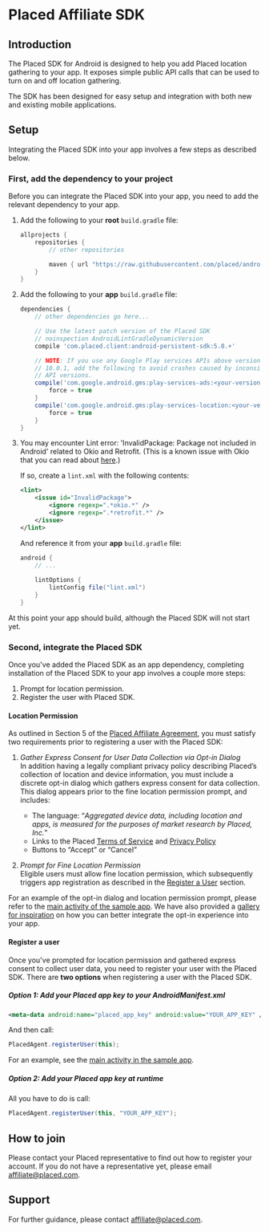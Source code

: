 # Placed Affiliate SDK

## Introduction

The Placed SDK for Android is designed to help you add Placed location gathering to your app. It exposes simple public API calls that can be used to turn on and off location gathering.

The SDK has been designed for easy setup and integration with both new and existing mobile applications.

## Setup

Integrating the Placed SDK into your app involves a few steps as described below.

### First, add the dependency to your project

Before you can integrate the Placed SDK into your app, you need to add the relevant dependency to your app.

1. Add the following to your **root** `build.gradle` file:

    ```gradle
    allprojects {
        repositories {
            // other repositories

            maven { url "https://raw.githubusercontent.com/placed/android-placed-sdk/master/repository" }
        }
    }
    ```

2. Add the following to your **app** `build.gradle` file:

    ```gradle
    dependencies {
        // other dependencies go here...

        // Use the latest patch version of the Placed SDK
        // noinspection AndroidLintGradleDynamicVersion
        compile 'com.placed.client:android-persistent-sdk:5.0.+'

        // NOTE: If you use any Google Play services APIs above version
        // 10.0.1, add the following to avoid crashes caused by inconsistent
        // API versions.
        compile('com.google.android.gms:play-services-ads:<your-version>') {
            force = true
        }
        compile('com.google.android.gms:play-services-location:<your-version>') {
            force = true
        }
    }
    ```

3. You may encounter Lint error: 'InvalidPackage: Package not included in Android' related to Okio and Retrofit. (This is a known issue with Okio that you can read about [here](https://github.com/square/okio/issues/58).)

    If so, create a `lint.xml` with the following contents:
    ```xml
    <lint>
        <issue id="InvalidPackage">
            <ignore regexp=".*okio.*" />
            <ignore regexp=".*retrofit.*" />
        </issue>
    </lint>
    ```

    And reference it from your **app** `build.gradle` file:
    ```gradle
    android {
        // ...
        
        lintOptions {
            lintConfig file("lint.xml")
        }
    }
    ```

At this point your app should build, although the Placed SDK will not start yet.

### Second, integrate the Placed SDK

Once you've added the Placed SDK as an app dependency, completing installation of the Placed SDK to your app involves a couple more steps:

1. Prompt for location permission.
2. Register the user with Placed SDK.

#### Location Permission

As outlined in Section 5 of the [Placed Affiliate Agreement](https://affiliate.placed.com/placed-affiliate-agreement/), you must satisfy two requirements prior to registering a user with the Placed SDK:  
1. *Gather Express Consent for User Data Collection via Opt-in Dialog*  
In addition having a legally compliant privacy policy describing Placed’s collection of location and device information, you must include a discrete opt-in dialog which gathers express consent for data collection. This dialog appears prior to the fine location permission prompt, and includes:
    - The language: “*Aggregated device data, including location and apps, is measured for the purposes of market research by Placed, Inc.*”
    - Links to the Placed [Terms of Service](https://www.placed.com/terms-of-service) and [Privacy Policy](https://www.placed.com/privacy-policy)
    - Buttons to “Accept” or “Cancel”

2. *Prompt for Fine Location Permission*  
Eligible users must allow fine location permission, which subsequently triggers app registration as described in the [Register a User](#register-a-user) section.

For an example of the opt-in dialog and location permission prompt, please refer to the [main activity of the sample app](./SampleApp/app/src/main/java/com/placed/android/sampleapp/MainActivity.java). We have also provided a [gallery for inspiration](./gallery) on how you can better integrate the opt-in experience into your app.

#### Register a user

Once you've prompted for location permission and gathered express consent to collect user data, you need to register your user with the Placed SDK. There are __two options__ when registering a user with the Placed SDK.

##### Option 1: Add your Placed app key to your AndroidManifest.xml

```xml
<meta-data android:name="placed_app_key" android:value="YOUR_APP_KEY" />
```

And then call:

```java
PlacedAgent.registerUser(this);
```

For an example, see the [main activity in the sample app](./SampleApp/app/src/main/java/com/placed/android/sampleapp/MainActivity.java).

##### Option 2: Add your Placed app key at runtime

All you have to do is call:

```java
PlacedAgent.registerUser(this, "YOUR_APP_KEY");
```

## How to join
Please contact your Placed representative to find out how to register your account. If you do not have a representative yet, please email [affiliate@placed.com](mailto:affiliate@placed.com).

## Support
For further guidance, please contact [affiliate@placed.com](mailto:affliate@placed.com).
